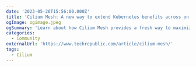 ```yaml
---
date: '2023-05-26T15:56:00.000Z'
title: 'Cilium Mesh: A new way to extend Kubernetes benefits across on-premises and cloud networking'
ogImage: ogimage.jpeg
ogSummary: 'Learn about how Cilium Mesh provides a fresh way to maximize the advantages of Kubernetes, offering new possibilities for extending its benefits'
categories:
  - Community
externalUrl: 'https://www.techrepublic.com/article/cilium-mesh/'
tags:
  - Cilium
---
```

